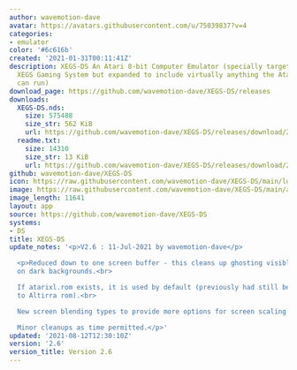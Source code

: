 ```yaml
---
author: wavemotion-dave
avatar: https://avatars.githubusercontent.com/u/75039837?v=4
categories:
- emulator
color: '#6c616b'
created: '2021-01-31T00:11:41Z'
description: XEGS-DS An Atari 8-bit Computer Emulator (specially targeted for the
  XEGS Gaming System but expanded to include virtually anything the Atari 8-bit computers
  can run)
download_page: https://github.com/wavemotion-dave/XEGS-DS/releases
downloads:
  XEGS-DS.nds:
    size: 575488
    size_str: 562 KiB
    url: https://github.com/wavemotion-dave/XEGS-DS/releases/download/2.6/XEGS-DS.nds
  readme.txt:
    size: 14310
    size_str: 13 KiB
    url: https://github.com/wavemotion-dave/XEGS-DS/releases/download/2.6/readme.txt
github: wavemotion-dave/XEGS-DS
icon: https://raw.githubusercontent.com/wavemotion-dave/XEGS-DS/main/logo.bmp
image: https://raw.githubusercontent.com/wavemotion-dave/XEGS-DS/main/arm9/gfx/bgTop.png
image_length: 11641
layout: app
source: https://github.com/wavemotion-dave/XEGS-DS
systems:
- DS
title: XEGS-DS
update_notes: '<p>V2.6 : 11-Jul-2021 by wavemotion-dave</p>

  <p>Reduced down to one screen buffer - this cleans up ghosting visible sometimes
  on dark backgrounds.<br>

  If atarixl.rom exists, it is used by default (previously had still been defaulting
  to Altirra rom).<br>

  New screen blending types to provide more options for screen scaling improvements.<br>

  Minor cleanups as time permitted.</p>'
updated: '2021-08-12T12:30:10Z'
version: '2.6'
version_title: Version 2.6
---
```

